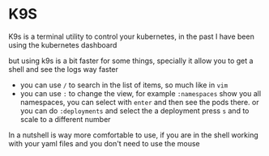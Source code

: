 K9S
===


K9s is a terminal utility to control your kubernetes, in the past I have been using the kubernetes dashboard

but using k9s is a bit faster for some things, specially it allow you to get a shell and see the logs way faster


- you can use `/` to search in the list of items, so much like in `vim`
- you can use `:` to change the view, for example `:namespaces` show you all namespaces, you can select with `enter` and then see the pods there. or you can do `:deployments` and select the a deployment press `s` and to scale to a different number


In a nutshell is way more comfortable to use, if you are in the shell working with your yaml files and you don't need to use the mouse
